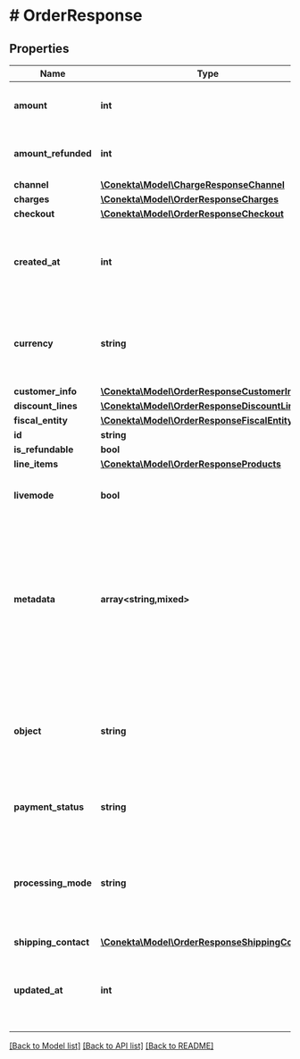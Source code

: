 # # OrderResponse

## Properties

Name | Type | Description | Notes
------------ | ------------- | ------------- | -------------
**amount** | **int** | The total amount to be collected in cents | [optional]
**amount_refunded** | **int** | The total amount refunded in cents | [optional]
**channel** | [**\Conekta\Model\ChargeResponseChannel**](ChargeResponseChannel.md) |  | [optional]
**charges** | [**\Conekta\Model\OrderResponseCharges**](OrderResponseCharges.md) |  | [optional]
**checkout** | [**\Conekta\Model\OrderResponseCheckout**](OrderResponseCheckout.md) |  | [optional]
**created_at** | **int** | The time at which the object was created in seconds since the Unix epoch | [optional]
**currency** | **string** | The three-letter ISO 4217 currency code. The currency of the order. | [optional]
**customer_info** | [**\Conekta\Model\OrderResponseCustomerInfo**](OrderResponseCustomerInfo.md) |  | [optional]
**discount_lines** | [**\Conekta\Model\OrderResponseDiscountLines**](OrderResponseDiscountLines.md) |  | [optional]
**fiscal_entity** | [**\Conekta\Model\OrderResponseFiscalEntity**](OrderResponseFiscalEntity.md) |  | [optional]
**id** | **string** |  | [optional]
**is_refundable** | **bool** |  | [optional]
**line_items** | [**\Conekta\Model\OrderResponseProducts**](OrderResponseProducts.md) |  | [optional]
**livemode** | **bool** | Whether the object exists in live mode or test mode | [optional]
**metadata** | **array<string,mixed>** | Set of key-value pairs that you can attach to an object. This can be useful for storing additional information about the object in a structured format. | [optional]
**object** | **string** | String representing the object’s type. Objects of the same type share the same value. | [optional]
**payment_status** | **string** | The payment status of the order. | [optional]
**processing_mode** | **string** | Indicates the processing mode for the order, either ecommerce, recurrent or validation. | [optional]
**shipping_contact** | [**\Conekta\Model\OrderResponseShippingContact**](OrderResponseShippingContact.md) |  | [optional]
**updated_at** | **int** | The time at which the object was last updated in seconds since the Unix epoch | [optional]

[[Back to Model list]](../../README.md#models) [[Back to API list]](../../README.md#endpoints) [[Back to README]](../../README.md)
